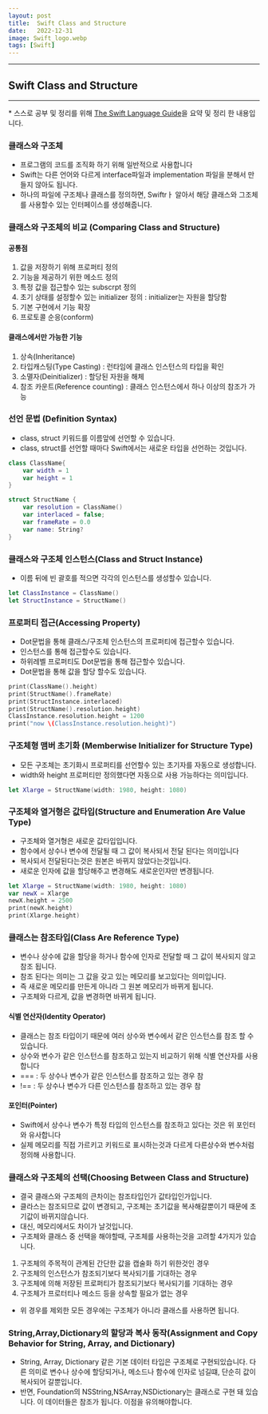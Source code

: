 ```yaml
---
layout: post
title:  Swift Class and Structure
date:   2022-12-31
image: Swift_logo.webp
tags: [Swift]
---
```


---
## Swift Class and Structure
---
\* 스스로 공부 및 정리를 위해 [The Swift Language Guide](https://jusung.gitbook.io/the-swift-language-guide/)을 요약 및 정리 한 내용입니다. 

### 클래스와 구조체
   - 프로그램의 코드를 조직화 하기 위해 일반적으로 사용합니다
   - Swift는 다른 언어와 다르게 interface파일과 implementation 파일을 분해서 만들지 않아도 됩니다.
   - 하나의 파일에 구조체나 클래스를 정의하면, Swiftrㅏ 알아서 해당 클래스와 그조체를 사용할수 있는 인터페이스를 생성해줍니다.

### 클래스와 구조체의 비교 (Comparing Class and Structure)
#### 공통점
   1. 값을 저장하기 위해 프로퍼티 정의
   2. 기능을 제공하기 위한 메소드 정의
   3. 특정 값을 접근할수 있는 subscrpt 정의
   4. 초기 상태를 설정할수 있는 initializer 정의 : initializer는 자원을 할당함
   5. 기본 구현에서 기능 확장
   6. 프로토콜 순응(conform)
   
#### 클래스에서만 가능한 기능
   1. 상속(Inheritance)
   2. 타입캐스팅(Type Casting) : 런타임에 클래스 인스턴스의 타입을 확인
   3. 소멸자(Deinitializer) : 할당된 자원을 해체
   4. 참조 카운트(Reference counting) : 클래스 인스턴스에서 하나 이상의 참조가 가능

### 선언 문법 (Definition Syntax)
   - class, struct 키워드를 이름앞에 선언할 수 있습니다.
   - class, struct를 선언할 때마다 Swift에서는 새로운 타입을 선언하는 것입니다.

```swift
class ClassName{
    var width = 1
    var height = 1
}

struct StructName {
    var resolution = ClassName()
    var interlaced = false;
    var frameRate = 0.0
    var name: String?
}
```

### 클래스와 구조체 인스턴스(Class and Struct Instance)
   - 이름 뒤에 빈 괄호를 적으면 각각의 인스턴스를 생성할수 있습니다.

```swift
let ClassInstance = ClassName()
let StructInstance = StructName()
```

### 프로퍼티 접근(Accessing Property)
   - Dot문법을 통해 클래스/구조체 인스턴스의 프로퍼티에 접근할수 있습니다.
   - 인스턴스를 통해 접근할수도 있습니다.
   - 하위레벨 프로퍼티도 Dot문법을 통해 접근할수 있습니다.
   - Dot문법을 통해 값을 할당 할수도 있습니다.

```swift
print(ClassName().height)
print(StructName().frameRate)
print(StructInstance.interlaced)
print(StructName().resolution.height)
ClassInstance.resolution.height = 1200
print("now \(ClassInstance.resolution.height)")
```

### 구조체형 맴버 초기화 (Memberwise Initializer for Structure Type)
   - 모든 구조체는 초기화시 프로퍼티를 선언할수 있는 초기자를 자동으로 생성합니다.
   - width와 height 프로퍼티만 정의했다면 자동으로 사용 가능하다는 의미입니다.

```swift
let Xlarge = StructName(width: 1980, height: 1080)
```

### 구조체와 열거형은 값타입(Structure and Enumeration Are Value Type)
   - 구조체와 열거형은 새로운 값타입입니다.
   - 함수에서 상수나 변수에 전달될 때 그 값이 복사되서 전달 된다는 의미입니다
   - 복사되서 전달된다는것은 원본은 바뀌지 않았다는것입니다.
   - 새로운 인자에 값을 할당해주고 변경해도 새로운인자만 변경됩니다.

```swift
let Xlarge = StructName(width: 1980, height: 1080)
var newX = Xlarge
newX.height = 2500
print(newX.height)
print(Xlarge.height)
```

### 클래스는 참조타입(Class Are Reference Type)
   - 변수나 상수에 값을 할당을 하거나 함수에 인자로 전달할 때 그 값이 복사되지 않고 참조 됩니다.
   - 참조 된다는 의미는 그 값을 갖고 있는 메모리를 보고있다는 의미입니다.
   - 즉 새로운 메모리를 만든게 아니라 그 원본 메모리가 바뀌게 됩니다.
   - 구조체와 다르게, 값을 변경하면 바뀌게 됩니다.

#### 식별 연산자(Identity Operator)
   - 클래스는 참조 타입이기 때문에 여러 상수와 변수에서 같은 인스턴스를 참조 할 수 있습니다.
   - 상수와 변수가 같은 인스턴스를 참조하고 있는지 비교하기 위해 식별 연산자를 사용합니다
   - === : 두 상수나 변수가 같은 인스턴스를 참조하고 있는 경우 참
   - !== : 두 상수나 변수가 다른 인스턴스를 참조하고 있는 경우 참

#### 포인터(Pointer)
   - Swift에서 상수나 변수가 특정 타입의 인스턴스를 참조하고 있다는 것은 위 포인터와 유사합니다
   - 실제 메모리를 직접 가르키고 키워드로 표시하는것과 다르게 다른상수와 변수처럼 정의해 사용합니다.

### 클래스와 구조체의 선택(Choosing Between Class and Structure)
   - 결국 클래스와 구조체의 큰차이는 참조타입인가 값타입인가입니다.
   - 클라스는 참조되므로 값이 변경되고, 구조체는 초기값을 복사해갈뿐이기 때문에 초기값이 바뀌지않습니다.
   - 대신, 메모리에서도 차이가 날것입니다.
   - 구조체와 클래스 중 선택을 해야할때, 구조체를 사용하는것을 고려할 4가지가 있습니다.
   1. 구조체의 주목적이 관계된 간단한 값을 캡술화 하기 위한것인 경우
   2. 구조체의 인스턴스가 참조되기보다 복사되기를 기대하는 경우
   3. 구조체에 의해 저장된 프로퍼티가 참조되기보다 복사되기를 기대하는 경우
   4. 구조체가 프로터티나 메소드 등을 상속할 필요가 없는 경우
   - 위 경우를 제외한 모든 경우에는 구조체가 아니라 클래스를 사용하면 됩니다.

### String,Array,Dictionary의 할당과 복사 동작(Assignment and Copy Behavior for String, Array, and Dictionary)
   - String, Array, Dictionary 같은 기본 데이터 타입은 구조체로 구현되있습니다. 다른 의미로 변수나 상수에 할당되거나, 메소드나 함수에 인자로 넘길떄, 단순히 값이 복사되어 갈뿐입니다.
   - 반면, Foundation의 NSString,NSArray,NSDictionary는 클래스로 구현 돼 있습니다. 이 데이터들은 참조가 됩니다. 이점을 유의해야합니다. 